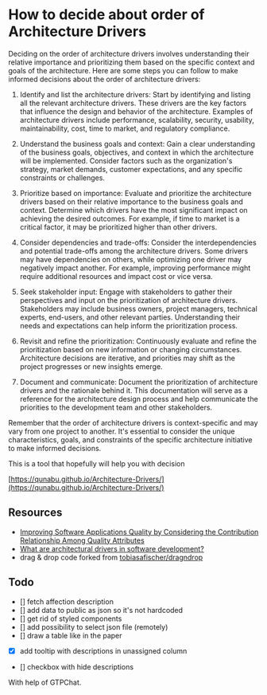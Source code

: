 # How to decide about order of Architecture Drivers

Deciding on the order of architecture drivers involves understanding their relative importance and prioritizing them based on the specific context and goals of the architecture. Here are some steps you can follow to make informed decisions about the order of architecture drivers:

1. Identify and list the architecture drivers: Start by identifying and listing all the relevant architecture drivers. These drivers are the key factors that influence the design and behavior of the architecture. Examples of architecture drivers include performance, scalability, security, usability, maintainability, cost, time to market, and regulatory compliance.

2. Understand the business goals and context: Gain a clear understanding of the business goals, objectives, and context in which the architecture will be implemented. Consider factors such as the organization's strategy, market demands, customer expectations, and any specific constraints or challenges.

3. Prioritize based on importance: Evaluate and prioritize the architecture drivers based on their relative importance to the business goals and context. Determine which drivers have the most significant impact on achieving the desired outcomes. For example, if time to market is a critical factor, it may be prioritized higher than other drivers.

4. Consider dependencies and trade-offs: Consider the interdependencies and potential trade-offs among the architecture drivers. Some drivers may have dependencies on others, while optimizing one driver may negatively impact another. For example, improving performance might require additional resources and impact cost or vice versa.

5. Seek stakeholder input: Engage with stakeholders to gather their perspectives and input on the prioritization of architecture drivers. Stakeholders may include business owners, project managers, technical experts, end-users, and other relevant parties. Understanding their needs and expectations can help inform the prioritization process.

6. Revisit and refine the prioritization: Continuously evaluate and refine the prioritization based on new information or changing circumstances. Architecture decisions are iterative, and priorities may shift as the project progresses or new insights emerge.

7. Document and communicate: Document the prioritization of architecture drivers and the rationale behind it. This documentation will serve as a reference for the architecture design process and help communicate the priorities to the development team and other stakeholders.

Remember that the order of architecture drivers is context-specific and may vary from one project to another. It's essential to consider the unique characteristics, goals, and constraints of the specific architecture initiative to make informed decisions.

This is a tool that hopefully will help you with decision

[https://qunabu.github.io/Architecture-Drivers/](https://qunabu.github.io/Architecture-Drivers/)

## Resources

-  [Improving Software Applications Quality by Considering the Contribution Relationship Among Quality Attributes](https://www.researchgate.net/publication/303028310_Improving_Software_Applications_Quality_by_Considering_the_Contribution_Relationship_Among_Quality_Attributes)
-  [What are architectural drivers in software development?](https://appunite.com/blog/what-are-architectural-drivers-in-software-development)
-  drag & drop code forked from [tobiasafischer/dragndrop](https://github.com/tobiasafischer/dragndrop)

## Todo

-  [] fetch affection description
-  [] add data to public as json so it's not hardcoded
-  [] get rid of styled components
-  [] add possibility to select json file (remotely)
-  [] draw a table like in the paper
-  [x] add tooltip with descriptions in unassigned column
-  [] checkbox with hide descriptions

With help of GTPChat.

